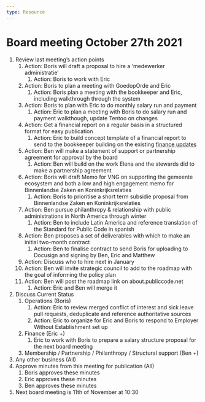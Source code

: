 ```yaml
---
type: Resource
---
```


# Board meeting October 27th 2021

1. Review last meeting’s action points
   1. Action: Boris will draft a proposal to hire a ‘medewerker administratie’
       1. Action: Boris to work with Eric
   2. Action: Boris to plan a meeting with GoedopOrde and Eric
       1. Action: Boris plan a meeting with the bookkeeper and Eric, including walkthrough through the system
   3. Action: Boris to plan with Eric to do monthly salary run and payment
       1. Action: Eric to plan a meeting with Boris to do salary run and payment walkthough, update Tentoo on changes
   4. Action: Get a financial report on a regular basis in a structured format for easy publication
       1. Action: Eric to build concept template of a financial report to send to the bookkeeper building on the existing [finance updates](https://about.publiccode.net/organization/finance-updates/)
   5. Action: Ben will make a statement of support or partnership agreement for approval by the board
       1. Action: Ben will build on the work Elena and the stewards did to make a partnership agreement
   6. Action: Boris will draft Memo for VNG on supporting the gemeente ecosystem and both a low and high engagement memo for Binnenlandse Zaken en Koninkrijksrelaties
       1. Action: Boris to prioritise a short term subsidie proposal from Binnenlandse Zaken en Koninkrijksrelaties
   7. Action: Ben pursue philanthropy & relationship with public administrations in North America through winter
       1. Action: Ben to include Latin America and reference translation of the Standard for Public Code in spanish
   8. Action: Ben proposes a set of deliverables with which to make an initial two-month contract
       1. Action: Ben to finalise contract to send Boris for uploading to Docusign and signing by Ben, Eric and Matthew
   9. Action: Discuss who to hire next in January
   10. Action: Ben will invite strategic council to add to the roadmap with the goal of informing the policy plan
   11. Action: Ben will post the roadmap link on about.publiccode.net
       1. Action: Eric and Ben will merge it
2. Discuss Current Status
   1. Operations (Boris)
       1. Action: Eric to review merged conflict of interest and sick leave pull requests, deduplicate and reference authoritative sources
       1. Action: Eric to organize for Eric and Boris to respond to Employer Without Establishment set up
   2. Finance (Eric +)
       1. Eric to work with Boris to prepare a salary structure proposal for the next board meeting
   3. Membership / Partnership / Philanthropy / Structural support (Ben +)
5. Any other business (All)
6. Approve minutes from this meeting for publication (All)
   1. Boris approves these minutes
   2. Eric approves these minutes
   3. Ben approves these minutes
7. Next board meeting is 11th of November at 10:30
